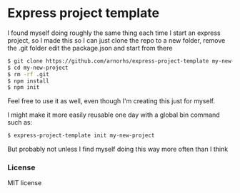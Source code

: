 # Express project template
I found myself doing roughly the same thing each time I start an express project,
so I made this so I can just clone the repo to a new folder, remove the .git folder
edit the package.json and start from there

```sh
$ git clone https://github.com/arnorhs/express-project-template my-new-project
$ cd my-new-project
$ rm -rf .git
$ npm install
$ npm init
```

Feel free to use it as well, even though I'm creating this just for myself.

I might make it more easily reusable one day with a global bin command such as:

```sh
$ express-project-template init my-new-project
```

But probably not unless I find myself doing this way more often than I think

### License
MIT license
